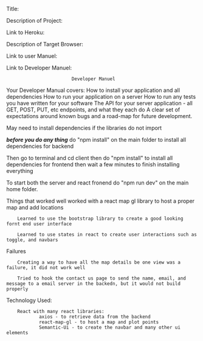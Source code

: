 Title: 



Description of Project:  


Link to Heroku:   


Description of Target Browser:  


Link to user Manuel:

Link to Developer Manuel: 




                            Developer Manuel

Your Developer Manual covers:
        How to install your application and all dependencies
        How to run your application on a server
        How to run any tests you have written for your software
        The API for your server application - all GET, POST, PUT, etc endpoints, and what they each do
        A clear set of expectations around known bugs and a road-map for future development.




                            
May need to install dependencies if the libraries do not import

***before you do any thing***
do "npm install" on the main folder to install all dependencies for backend

Then go to terminal and cd client then do "npm install" to install all dependencies for frontend
then wait a few minutes to finish installing everything


To start both the server and react fronend do "npm run dev" on the main home folder.



Things that worked well
        worked with a react map gl library to host a proper map and add locations

        Learned to use the bootstrap library to create a good looking fornt end user interface

        Learned to use states in react to create user interactions such as toggle, and navbars

Failures

        Creating a way to have all the map details be one view was a failure, it did not work well

        Tried to hook the contact us page to send the name, email, and message to a email server in the backedn, but it would not build properly

Technology Used:

        React with many react libraries:
                axios - to retrieve data from the backend
                react-map-gl - to host a map and plot points
                Semantic-Ui - to create the navbar and many other ui elements

